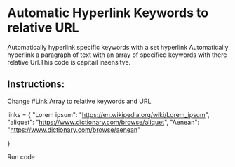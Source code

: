 # Automatic Hyperlink Keywords to relative URL
Automatically hyperlink specific keywords with a set hyperlink
Automatically hyperlink a paragraph of text with an array of specified keywords with there relative Url.This code is capitail insensitve. 

## Instructions: 
Change #Link Array to relative keywords and URL

links = {
    "Lorem ipsum": "https://en.wikipedia.org/wiki/Lorem_ipsum",
    "aliquet": "https://www.dictionary.com/browse/aliquet",
    "Aenean": "https://www.dictionary.com/browse/aenean"

}

Run code
